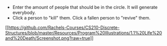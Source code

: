 * Enter the amount of people that should be in the circle. It will generate everybody.
* Click a person to "kill" them. Click a fallen person to "revive" them.

[[https://github.com/Rachels-Courses/CS210-Discrete-Structures/blob/master/Resources/Program%20Illustrations/1.1%20Life%20and%20Death/Screenshot.png?raw=true]]

